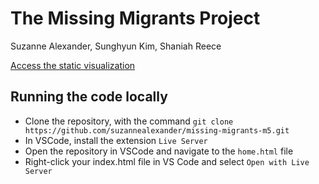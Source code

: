 # The Missing Migrants Project
Suzanne Alexander, Sunghyun Kim, Shaniah Reece

[Access the static visualization](https://suzannealexander.github.io/missing-migrants-m5/)

## Running the code locally
- Clone the repository, with the command `git clone https://github.com/suzannealexander/missing-migrants-m5.git`
- In VSCode, install the extension `Live Server`
- Open the repository in VSCode and navigate to the `home.html` file
- Right-click your index.html file in VS Code and select `Open with Live Server`
